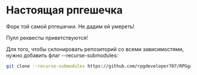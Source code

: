 # Настоящая рпгешечка
Форк той самой рпгешечки. Не дадим ей умереть!

Пулл реквесты приветствуются!

Для того, чтобы склонировать репозиторий со всеми зависимостями, нужно добавить флаг --recurse-submodules:
```bash
git clone --recurse-submodules https://github.com/rpgdeveloper707/RPGgamedevMainProj
```
